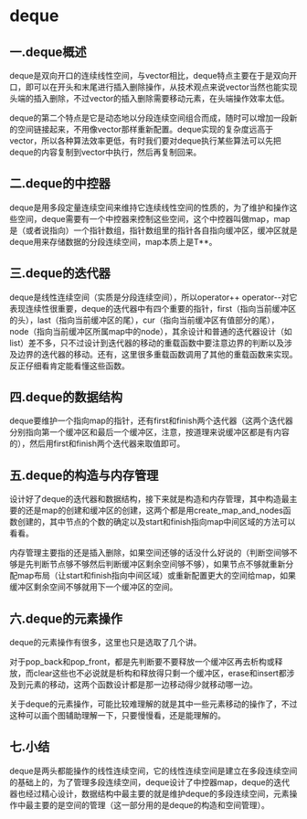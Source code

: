 # deque

## 一.deque概述

deque是双向开口的连续线性空间，与vector相比，deque特点主要在于是双向开口，即可以在开头和末尾进行插入删除操作，从技术观点来说vector当然也能实现头端的插入删除，不过vector的插入删除需要移动元素，在头端操作效率太低。

deque的第二个特点是它是动态地以分段连续空间组合而成，随时可以增加一段新的空间链接起来，不用像vector那样重新配置。deque实现的复杂度远高于vector，所以各种算法效率更低，有时我们要对deque执行某些算法可以先把deque的内容复制到vector中执行，然后再复制回来。

## 二.deque的中控器

deque是用多段定量连续空间来维持它连续线性空间的性质的，为了维护和操作这些空间，deque需要有一个中控器来控制这些空间，这个中控器叫做map，map是（或者说指向）一个指针数组，指针数组里的指针各自指向缓冲区，缓冲区就是deque用来存储数据的分段连续空间，map本质上是T**。

## 三.deque的迭代器

deque是线性连续空间（实质是分段连续空间），所以operator++ operator--对它表现连续性很重要，deque的迭代器中有四个重要的指针，first（指向当前缓冲区的头），last（指向当前缓冲区的尾），cur（指向当前缓冲区有值部分的尾），node（指向当前缓冲区所属map中的node），其余设计和普通的迭代器设计（如list）差不多，只不过设计到迭代器的移动的重载函数中要注意边界的判断以及涉及边界的迭代器的移动。还有，这里很多重载函数调用了其他的重载函数来实现。反正仔细看肯定能看懂这些函数。

## 四.deque的数据结构

deque要维护一个指向map的指针，还有first和finish两个迭代器（这两个迭代器分别指向第一个缓冲区和最后一个缓冲区，注意，按道理来说缓冲区都是有内容的），然后用first和finish两个迭代器来取值即可。

## 五.deque的构造与内存管理

设计好了deque的迭代器和数据结构，接下来就是构造和内存管理，其中构造最主要的还是map的创建和缓冲区的创建，这两个都是用create_map_and_nodes函数创建的，其中节点的个数的确定以及start和finish指向map中间区域的方法可以看看。

内存管理主要指的还是插入删除，如果空间还够的话没什么好说的（判断空间够不够是先判断节点够不够然后判断缓冲区剩余空间够不够），如果节点不够就重新分配map布局（让start和finish指向中间区域）或重新配置更大的空间给map，如果缓冲区剩余空间不够就用下一个缓冲区的空间。

## 六.deque的元素操作

deque的元素操作有很多，这里也只是选取了几个讲。

对于pop_back和pop_front，都是先判断要不要释放一个缓冲区再去析构或释放，而clear这些也不必说就是析构和释放得只剩一个缓冲区，erase和insert都涉及到元素的移动，这两个函数设计都是那一边移动得少就移动哪一边。

关于deque的元素操作，可能比较难理解的就是其中一些元素移动的操作了，不过这种可以画个图辅助理解一下，只要慢慢看，还是能理解的。

## 七.小结

deque是两头都能操作的线性连续空间，它的线性连续空间是建立在多段连续空间的基础上的，为了管理多段连续空间，deque设计了中控器map，deque的迭代器也经过精心设计，数据结构中最主要的就是维护deque的多段连续空间，元素操作中最主要的是空间的管理（这一部分用的是deque的构造和空间管理）。